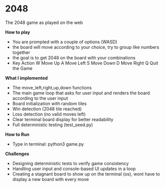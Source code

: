 # 2048
The 2048 game as played on the web


**How to play**
- You are prompted with a couple of options (WASD)
- the board will move according to your choice, try to group like numbers together
- the goal is to get 2048 on the board with your combinations
- Key	Action
W	Move Up
A	Move Left
S	Move Down
D	Move Right
Q	Quit the Game


**What I implemented**
- The move_left,right,up,down functions
- The main game loop that asks for user input and renders the board according to the user input
- Board initialization with random tiles
- Win detection (2048 tile reached)
- Loss detection (no valid moves left)
- Clear terminal board display for better readability
- Full deterministic testing (test_seed.py)


**How to Run**
- Type in terminal:  python3 game.py 


**Challenges**
- Designing deterministic tests to verify game consistency
- Handling user input and console-based UI updates in a loop
- Creating a stagnant board to show up on the terminal (os), wont have to display a new board with every move

